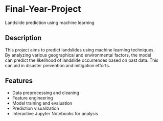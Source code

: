 # Final-Year-Project
Landslide prediction using machine learning

## Description
This project aims to predict landslides using machine learning techniques. By analyzing various geographical and environmental factors, the model can predict the likelihood of landslide occurrences based on past data. This can aid in disaster prevention and mitigation efforts.

## Features
- Data preprocessing and cleaning
- Feature engineering
- Model training and evaluation
- Prediction visualization
- Interactive Jupyter Notebooks for analysis
